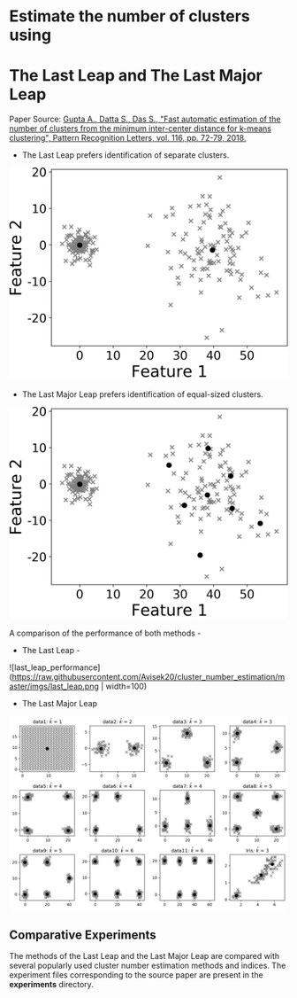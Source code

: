 # Estimate the number of clusters using

# The Last Leap and The Last Major Leap

Paper Source: [Gupta A., Datta S., Das S., "Fast automatic estimation of the
number of clusters from the minimum inter-center distance for k-means
clustering", Pattern Recognition Letters, vol. 116, pp. 72-79, 2018.](https://www.sciencedirect.com/science/article/pii/S0167865518305579)

* The Last Leap prefers identification of separate clusters.

![last_leap_example](https://raw.githubusercontent.com/Avisek20/cluster_number_estimation/master/imgs/diff_scale_ll.png)

* The Last Major Leap prefers identification of equal-sized clusters.

![last_major_leap_example](https://raw.githubusercontent.com/Avisek20/cluster_number_estimation/master/imgs/diff_scale_lml.png)


A comparison of the performance of both methods -

* The Last Leap -

![last_leap_performance](https://raw.githubusercontent.com/Avisek20/cluster_number_estimation/master/imgs/last_leap.png | width=100)

* The Last Major Leap

![last_major_leap_performance](https://raw.githubusercontent.com/Avisek20/cluster_number_estimation/master/imgs/last_major_leap.png)

## Comparative Experiments

The methods of the Last Leap and the Last Major Leap are compared with several popularly used cluster number estimation methods and indices. The experiment files corresponding to the source paper are present in the **experiments** directory.

